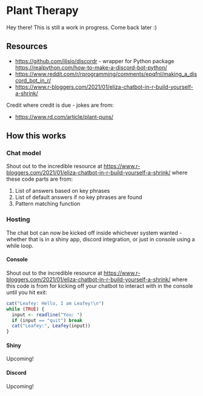 # Plant Therapy

Hey there! This is still a work in progress. Come back later :) 

## Resources
 - https://github.com/jljsio/discordr - wrapper for Python package https://realpython.com/how-to-make-a-discord-bot-python/ 
 - https://www.reddit.com/r/rprogramming/comments/epqfnl/making_a_discord_bot_in_r/
 - https://www.r-bloggers.com/2021/01/eliza-chatbot-in-r-build-yourself-a-shrink/

Credit where credit is due - jokes are from: 
 - https://www.rd.com/article/plant-puns/ 

## How this works 

### Chat model

Shout out to the incredible resource at https://www.r-bloggers.com/2021/01/eliza-chatbot-in-r-build-yourself-a-shrink/ where these code parts are from: 
1. List of answers based on key phrases
2. List of default answers if no key phrases are found
3. Pattern matching function

### Hosting 

The chat bot can now be kicked off inside whichever system wanted - whether that is in a shiny app, discord integration, or just in console using a while loop. 

#### Console 

Shout out to the incredible resource at https://www.r-bloggers.com/2021/01/eliza-chatbot-in-r-build-yourself-a-shrink/ where this code is from for kicking off your chatbot to interact with in the console until you hit exit:  

``` r
cat("Leafey: Hello, I am Leafey!\n")
while (TRUE) {
  input <- readline("You: ")
  if (input == "quit") break
  cat("Leafey:", Leafey(input))
}
```

#### Shiny

Upcoming!

#### Discord 

Upcoming!

